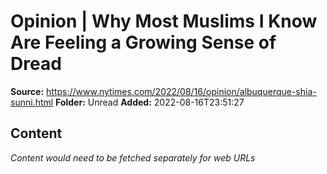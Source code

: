 # Opinion | Why Most Muslims I Know Are Feeling a Growing Sense of Dread

**Source:** https://www.nytimes.com/2022/08/16/opinion/albuquerque-shia-sunni.html
**Folder:** Unread
**Added:** 2022-08-16T23:51:27




## Content
*Content would need to be fetched separately for web URLs*
